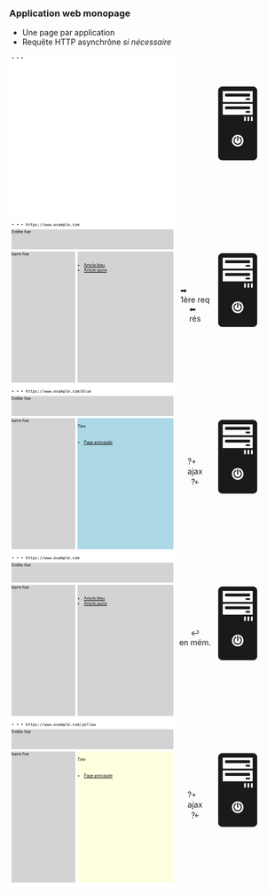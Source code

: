 ### Application web monopage

* Une page par application
* Requête HTTP asynchrône _si nécessaire_

<div class="r-stack" style="margin-top: 10px">
<div class="fragment fade-out" data-fragment-index="1">  

<div style="display: flex; flex-direction: row">
    <div data-id="app-multi-page-browser" style="height: 300px; width: 300px; background-color: white; color: black; font-size: .5em">
      <pre style="width: 100%; padding-top: 3px; margin: 0"> • • • </pre>
    </div>
    <div style="display: flex; align-items: center; justify-content: center; width: 5em">
    </div>
    <div style="display: flex; align-items: center; justify-content: center; font-size: 128px">🖥</div>
</div>

</div>

<div class="fragment fade-in-then-out" data-fragment-index="1">  

<div style="display: flex; flex-direction: row">
    <div data-id="app-multi-page-browser" style="height: 300px; width: 300px; background-color: white; color: black; font-size: .5em">
      <pre style="width: 100%; padding-top: 3px; margin: 0"> • • • https://www.example.com</pre>
      <div style="margin: 4px; width: calc(100% - 8px); height: calc(20% - 24px); background-color: lightgray" class="deferred">
        Entête fixe
      </div>
      <div style="margin: 4px; display: flex; flex-direction: row; height: calc(80% - 4px);">
        <div style="width: calc(40% - 2px); height:100%; background-color: lightgray" class="deferred">
            barre fixe
        </div>
        <div style="margin-left: 4px; width: calc(60% - 2px); height: 100%; background-color: lightgray" class="deferred">
            <ul style="margin-top: 20px; text-decoration: underline">
              <li>Article bleu</li>
              <li>Article jaune</li>
            </ul>
        </div>
      </div>
    </div>
    <div style="display: flex; flex-direction: column; align-items: center; justify-content: center; width: 5em">
        <div>➡<br/>1ère req</div>
        <div class="deferred">⬅<br/>rés</div>
    </div>
    <div style="display: flex; align-items: center; justify-content: center; font-size: 128px">🖥</div>
</div>

</div>

<div class="fragment fade-in-then-out" data-fragment-index="2">  

<div style="display: flex; flex-direction: row">
    <div data-id="app-multi-page-browser" style="height: 300px; width: 300px; background-color: white; color: black; font-size: .5em">
      <pre style="width: 100%; padding-top: 3px; margin: 0"> • • • https://www.example.com/blue</pre>
      <div style="margin: 4px; width: calc(100% - 8px); height: calc(20% - 24px); background-color: lightgray">
        Entête fixe
      </div>
      <div style="margin: 4px; display: flex; flex-direction: row; height: calc(80% - 4px);">
        <div style="width: calc(40% - 2px); height:100%; background-color: lightgray">
            barre fixe
        </div>
        <div style="margin-left: 4px; width: calc(60% - 2px); height: 100%; background-color: lightblue" class="deferred">
          <h6>Titre</h6>
          <ul style="margin-top: 20px; text-decoration: underline">
            <li>Page principale</li>
          </ul>
        </div>
      </div>
    </div>
    <div style="display: flex; flex-direction: column; align-items: center; justify-content: center; width: 5em">
        <div>?￫<br/>ajax</div>
        <div class="deferred">?￩</div>
    </div>
    <div style="display: flex; align-items: center; justify-content: center; font-size: 128px">🖥</div>
</div>

</div>

<div class="fragment fade-in-then-out">  

<div style="display: flex; flex-direction: row">
    <div data-id="app-multi-page-browser" style="height: 300px; width: 300px; background-color: white; color: black; font-size: .5em">
      <pre style="width: 100%; padding-top: 3px; margin: 0"> • • • https://www.example.com</pre>
      <div style="margin: 4px; width: calc(100% - 8px); height: calc(20% - 24px); background-color: lightgray">
        Entête fixe
      </div>
      <div style="margin: 4px; display: flex; flex-direction: row; height: calc(80% - 4px);">
        <div style="width: calc(40% - 2px); height:100%; background-color: lightgray">
            barre fixe
        </div>
        <div style="margin-left: 4px; width: calc(60% - 2px); height: 100%; background-color: lightgray" class="deferred">
            <ul style="margin-top: 20px; text-decoration: underline">
              <li>Article bleu</li>
              <li>Article jaune</li>
            </ul>
        </div>
      </div>
    </div>
    <div style="display: flex; flex-direction: column; align-items: center; justify-content: center; width: 5em">
        <div>↩</div>
        <div>en mém.</div>
    </div>
    <div style="display: flex; align-items: center; justify-content: center; font-size: 128px">🖥</div>
</div>

</div>

<div class="fragment">  

<div style="display: flex; flex-direction: row">
    <div data-id="app-multi-page-browser" style="height: 300px; width: 300px; background-color: white; color: black; font-size: .5em">
      <pre style="width: 100%; padding-top: 3px; margin: 0"> • • • https://www.example.com/yellow</pre>
      <div style="margin: 4px; width: calc(100% - 8px); height: calc(20% - 24px); background-color: lightgray">
        Entête fixe
      </div>
      <div style="margin: 4px; display: flex; flex-direction: row; height: calc(80% - 4px);">
        <div style="width: calc(40% - 2px); height:100%; background-color: lightgray">
            barre fixe
        </div>
        <div style="margin-left: 4px; width: calc(60% - 2px); height: 100%; background-color: lightyellow" class="deferred">
          <h6>Titre</h6>
          <ul style="margin-top: 20px; text-decoration: underline">
            <li>Page principale</li>
          </ul>
        </div>
      </div>
    </div>
    <div style="display: flex; flex-direction: column; align-items: center; justify-content: center; width: 5em">
        <div>?￫<br/>ajax</div>
        <div class="deferred">?￩</div>
    </div>
    <div style="display: flex; align-items: center; justify-content: center; font-size: 128px">🖥</div>
</div>

</div>

</div>
